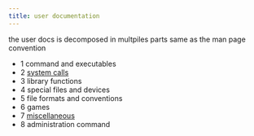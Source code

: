 ```yaml
---
title: user documentation
---
```

the user docs is decomposed in multpiles parts same as the man page convention
- 1 command and executables
- 2 [system calls](syscall)
- 3 library functions
- 4 special files and devices
- 5 file formats and conventions
- 6 games
- 7 [miscellaneous](miscellaneous)
- 8 administration command
